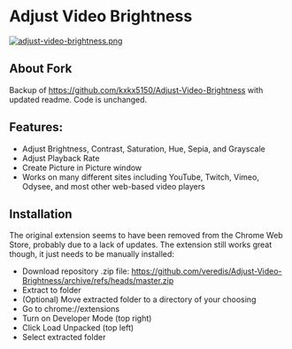 # Adjust Video Brightness

[![adjust-video-brightness.png](https://i.postimg.cc/3N4233h4/adjust-video-brightness.png)](https://postimg.cc/zHNyjZV8)

## About Fork
Backup of https://github.com/kxkx5150/Adjust-Video-Brightness with updated readme. Code is unchanged.

## Features:

- Adjust Brightness, Contrast, Saturation, Hue, Sepia, and Grayscale
- Adjust Playback Rate
- Create Picture in Picture window
- Works on many different sites including YouTube, Twitch, Vimeo, Odysee, and most other web-based video players

## Installation
The original extension seems to have been removed from the Chrome Web Store, probably due to a lack of updates. The extension still works great though, it just needs to be manually installed:

- Download repository .zip file: https://github.com/veredis/Adjust-Video-Brightness/archive/refs/heads/master.zip
- Extract to folder
- (Optional) Move extracted folder to a directory of your choosing
- Go to chrome://extensions
- Turn on Developer Mode (top right)
- Click Load Unpacked (top left)
- Select extracted folder
